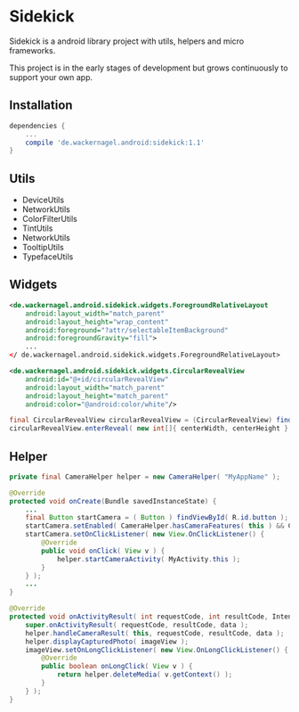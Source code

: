 # Sidekick

Sidekick is a android library project with utils, helpers and micro frameworks.

This project is in the early stages of development but grows continuously to support your own app.

## Installation

```gradle
dependencies {
    ...
    compile 'de.wackernagel.android:sidekick:1.1'
}
```

## Utils

* DeviceUtils
* NetworkUtils
* ColorFilterUtils
* TintUtils
* NetworkUtils
* TooltipUtils
* TypefaceUtils

## Widgets

```xml
<de.wackernagel.android.sidekick.widgets.ForegroundRelativeLayout 
    android:layout_width="match_parent"
    android:layout_height="wrap_content"
    android:foreground="?attr/selectableItemBackground"
    android:foregroundGravity="fill">
    ...
</ de.wackernagel.android.sidekick.widgets.ForegroundRelativeLayout>
```

```xml
<de.wackernagel.android.sidekick.widgets.CircularRevealView
    android:id="@+id/circularRevealView"
    android:layout_width="match_parent"
    android:layout_height="match_parent"
    android:color="@android:color/white"/>
```
```java
final CircularRevealView circularRevealView = (CircularRevealView) findViewById( R.id.circularRevealView );
circularRevealView.enterReveal( new int[]{ centerWidth, centerHeight } );
```

## Helper

```java
private final CameraHelper helper = new CameraHelper( "MyAppName" );

@Override
protected void onCreate(Bundle savedInstanceState) {
    ...
    final Button startCamera = ( Button ) findViewById( R.id.button );
    startCamera.setEnabled( CameraHelper.hasCameraFeatures( this ) && CameraHelper.isExternalStorageAccessible() );
    startCamera.setOnClickListener( new View.OnClickListener() {
        @Override
        public void onClick( View v ) {
            helper.startCameraActivity( MyActivity.this );
        }
    } );
    ...
}

@Override
protected void onActivityResult( int requestCode, int resultCode, Intent data ) {
    super.onActivityResult( requestCode, resultCode, data );
    helper.handleCameraResult( this, requestCode, resultCode, data );
    helper.displayCapturedPhoto( imageView );
    imageView.setOnLongClickListener( new View.OnLongClickListener() {
        @Override
        public boolean onLongClick( View v ) {
            return helper.deleteMedia( v.getContext() );
        }
    } );
}
```
